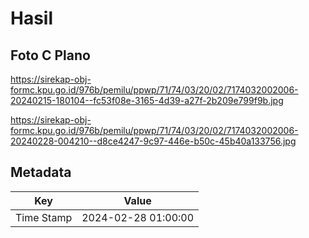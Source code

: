 # Hasil

## Foto C Plano

https://sirekap-obj-formc.kpu.go.id/976b/pemilu/ppwp/71/74/03/20/02/7174032002006-20240215-180104--fc53f08e-3165-4d39-a27f-2b209e799f9b.jpg

https://sirekap-obj-formc.kpu.go.id/976b/pemilu/ppwp/71/74/03/20/02/7174032002006-20240228-004210--d8ce4247-9c97-446e-b50c-45b40a133756.jpg


## Metadata

| Key        | Value               |
| ---------- | ------------------- |
| Time Stamp | 2024-02-28 01:00:00 |



